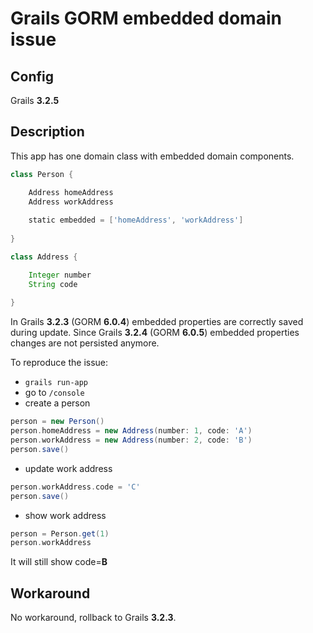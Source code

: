 # Grails GORM embedded domain issue

## Config

Grails **3.2.5**

## Description

This app has one domain class with embedded domain components.

```groovy
class Person {

    Address homeAddress
    Address workAddress
    
    static embedded = ['homeAddress', 'workAddress']
    
}
```

```groovy
class Address {

    Integer number
    String code
    
}
```

In Grails **3.2.3** (GORM **6.0.4**) embedded properties are correctly saved during update.
Since Grails **3.2.4** (GORM **6.0.5**) embedded properties changes are not persisted anymore.

To reproduce the issue:

* `grails run-app`
* go to `/console`
* create a person

```groovy
person = new Person()
person.homeAddress = new Address(number: 1, code: 'A')
person.workAddress = new Address(number: 2, code: 'B')
person.save()
```

* update work address

```groovy
person.workAddress.code = 'C'
person.save()
```

* show work address

```groovy
person = Person.get(1)
person.workAddress
```

It will still show code=**B**

## Workaround

No workaround, rollback to Grails **3.2.3**.